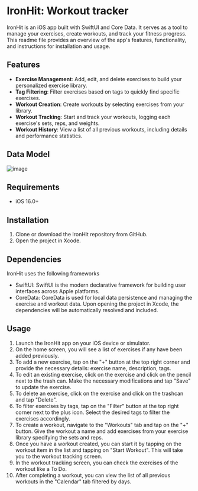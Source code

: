 # IronHit: Workout tracker

IronHit is an iOS app built with SwiftUI and Core Data. It serves as a tool to manage your exercises, create workouts, and track your fitness progress. This readme file provides an overview of the app's features, functionality, and instructions for installation and usage.

## Features
* **Exercise Management**: Add, edit, and delete exercises to build your personalized exercise library.
* **Tag Filtering**: Filter exercises based on tags to quickly find specific exercises.
* **Workout Creation**: Create workouts by selecting exercises from your library.
* **Workout Tracking**: Start and track your workouts, logging each exercise's sets, reps, and weights.
* **Workout History**: View a list of all previous workouts, including details and performance statistics.

## Data Model
![image](https://user-images.githubusercontent.com/4370350/236078385-8bc4093c-81f7-4cc2-8924-c9ee7ead084f.png)


## Requirements
* iOS 16.0+

## Installation
1. Clone or download the IronHit repository from GitHub.
2. Open the project in Xcode.

## Dependencies
IronHit uses the following frameworks
* SwiftUI: SwiftUI is the modern declarative framework for building user interfaces across Apple platforms.
* CoreData: CoreData is used for local data persistence and managing the exercise and workout data.
Upon opening the project in Xcode, the dependencies will be automatically resolved and included.

## Usage
1. Launch the IronHit app on your iOS device or simulator.
2. On the home screen, you will see a list of exercises if any have been added previously.
3. To add a new exercise, tap on the "+" button at the top right corner and provide the necessary details: exercise name, description, tags.
4. To edit an existing exercise, click on the exercise and click on the pencil next to the trash can. Make the necessary modifications and tap "Save" to update the exercise.
5. To delete an exercise, click on the exercise and click on the trashcan and tap "Delete".
6. To filter exercises by tags, tap on the "Filter" button at the top right corner next to the plus icon. Select the desired tags to filter the exercises accordingly.
7. To create a workout, navigate to the "Workouts" tab and tap on the "+" button. Give the workout a name and add exercises from your exercise library specifying the sets and reps.
8. Once you have a workout created, you can start it by tapping on the workout item in the list and tapping on "Start Workout". This will take you to the workout tracking screen.
9. In the workout tracking screen, you can check the exercises of the workout like a To Do.
10. After completing a workout, you can view the list of all previous workouts in the "Calendar" tab filtered by days.
